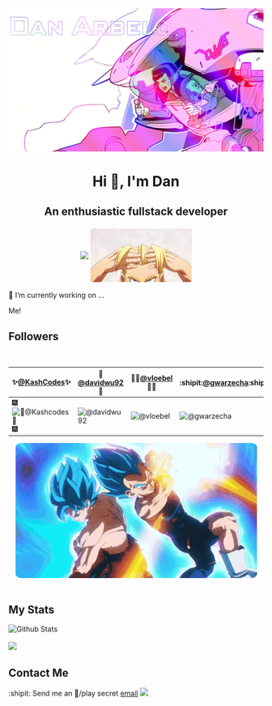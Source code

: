 


<a href="https://govepitr.github.io" target="_blank">
<img src="./Assets/images/D.Va.png">
</a>






<div align="center">
  <h1> Hi 👋, I'm Dan</h1>
    <h2>
      <p>An enthusiastic fullstack developer</p>
      <img src="https://weather-icon.journeyad.repl.co/@mesa?v=1" align="center"/>
      <img src="./Assets/images/Pillar.gif" align="center">
    </h2>
</div>

  

🔭 I’m currently working on ... 

  Me!


## Followers
<br/>



✨[@KashCodes](https://github.com/KashCodes)✨ | 🧙[@davidwu92](https://github.com/davidwu92)🧙 | 🦸‍♀️[@vloebel](https://github.com/vloebel)🦸‍♀️ |  :shipit:[@gwarzecha](https://github.com/gwarzecha):shipit:
--- | --- | --- | ---
🎆![💖@Kashcodes💖](https://avatars.githubusercontent.com/KashCodes?s=150&v=1)🎆 | ![@davidwu92](https://avatars.githubusercontent.com/davidwu92?s=150&v=1) | ![@vloebel](https://avatars.githubusercontent.com/vloebel?s=150&v=1) | ![@gwarzecha](https://avatars.githubusercontent.com/gwarzecha?s=150&v=1)

  
  
  <div align="center">
  <img src="./Assets/images/TeamWork.gif" >
  </div>





  <br/>

  


  ## My Stats
   
![Github Stats](https://github-readme-stats.govepitr.vercel.app/api?username=Govepitr&show_icons=true&bg_color=23,6dedfa,131240&title_color=000000&text_color=ffffff&icon_color=ffffff)<br/>
<br/> 
![](https://github-readme-stats.govepitr.vercel.app/api/top-langs?username=Govepitr&langs_count=6&layout=compact&bg_color=23,6dedfa,131240&title_color=000000&text_color=ffffff&icon_color=ffffff)
  








  ## Contact Me
  :shipit: Send me an 📜/play secret [email](mailto:dan@arbelo.me) 
![](https://hit.yhype.me/github/profile?user_id=75289900)
